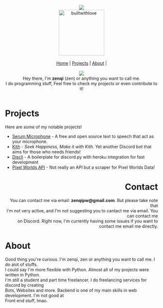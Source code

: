 <div align="center">
    <img src="https://raw.githubusercontent.com/znqi/znqi/main/images/logo.png" />
    <br>
    <a href="https://github.com/znqi"><img src="https://forthebadge.com/images/badges/built-with-love.svg" width="150" alt="builtwithlove" /></a>
</div>
<br>
<div align="center">
    <a href="https://github.com/znqi">Home</a> |
    <a href="#projects">Projects</a> |
    <a href="#about">About</a> |
</div>
<br>

<div align="center">
<!--     <img align="center" src="https://raw.githubusercontent.com/znqi/znqi/main/images/Hello.gif"> -->
    <img src="https://raw.githubusercontent.com/znqi/znqi/main/images/logo_test.gif">
    <br>
    Hey there, I'm <strong>zenqi</strong> (zen) or anything you want to call me.<br>I do programming stuff, Feel free to check my projects or even contribute to it!
</div>
<br>

# Projects

Here are some of my notable projects!
- [Serum Microphone](https://serummicrophone.ml) - A free and open source text to speech that act as your microphone.
- [Kith](https://kith.ml) - *Seek Happiness, Make it with Kith*. Yet another Discord bot that aims for those who needs friends!
- [Discli](https://github.com/znqi/discli) - A boilerplate for discord.py with heroku integration for fast development
- [Pixel Worlds API](https://github.com/znqi/pixelworldsapi) - Not really an API but a scraper for Pixel Worlds Data!

<div id="about" align="right">
    <h1>Contact</h1>
    <p>You can contact me via email: <strong>zenqipw@gmail.com</strong>. But please take note that <br>
        I'm not very active, and I'm not suggesting you to cantact me via email. You can contact me<br>
        on Discord. Right now, I'm currently having some issues if you want to contact me email me directly.
    </p>
    
</div>

# About

Good thing you're curious. I'm zenqi, zen or anything you want to call me. I do alot of stuffs.<br>
I could say I'm more flexible with Python. Almost all of my projects were written in Python. <br>
I'm still a student and part time freelancer. I do freelancing services for discord by creating<br>
Bots, Websites and more. Backend is one of my main skills in web development. I'm not good at<br>
Front end stuff, lmao. 
